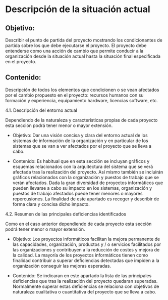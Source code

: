 # Descripción de la situación actual

## Objetivo: 
Describir el punto de partida del proyecto mostrando los condicionantes de partida sobre los que debe ejecutarse el proyecto. El proyecto debe entenderse como una acción de cambio que permite conducir a la organización desde la situación actual hasta
la situación final especificada en el proyecto.

## Contenido: 
Descripción de todos los elementos que condicionen o se vean afectados por el cambio propuesto en el proyecto: recursos humanos con su formación y experiencia, equipamiento hardware, licencias software, etc.

  4.1. Descripción del entorno actual

Dependiendo de la naturaleza y características propias de cada proyecto esta sección podrá tener menor o mayor extensión.

* Objetivo: Dar una visión concisa y clara del entorno actual de los sistemas de información de la organización y en particular de los sistemas que se van a ver afectados por el proyecto que se lleva a cabo.
      
* Contenido: Es habitual que en esta sección se incluyan gráficos y esquemas relacionados con la arquitectura del sistema que se verá afectada tras la realización del proyecto. 
Así mismo también se incluirán gráficos relacionados con la organización y puestos de trabajo que se verán afectados. 
Dada la gran diversidad de proyectos informáticos que pueden llevarse a cabo su impacto en los sistemas, organización y puestos de trabajo afectados puede tener menores o mayores repercusiones. La finalidad de este apartado es recoger y describir de forma clara y concisa dicho impacto.

4.2. Resumen de las principales deficiencias identificados

Como en el caso anterior dependiendo de cada proyecto esta sección podrá tener menor o mayor extensión.

* Objetivo: Los proyectos informáticos facilitan la mejora permanente de las capacidades, organización, productos y / o servicios facilitados por las organizaciones y contribuyen a la reducción de costes y mejora de la calidad. La mayoría de los proyectos informáticos tienen como finalidad contribuir a superar deficiencias detectadas que impiden a la organización conseguir las mejoras esperadas.

* Contenido: Se indicaran en este apartado la lista de las principales deficiencias que tras la realización del proyecto quedaran superadas. Normalmente superar estas deficiencias se relaciona con objetivos de naturaleza cualitativa o cuantitativa del proyecto que se lleva a cabo.
